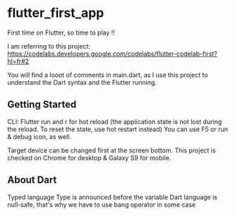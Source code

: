 # flutter_first_app

First time on Flutter, so time to play !!

I am referring to this project:
https://codelabs.developers.google.com/codelabs/flutter-codelab-first?hl=fr#2

You will find a looot of comments in main.dart, as I use this project
to understand the Dart syntax and the Flutter running.

## Getting Started

CLI: Flutter run and r for hot reload
(the application state is not lost during the reload. To reset the state, use hot restart instead)
You can use F5 or run & debug icon, as well.

Target device can be changed first at the screen bottom.
This project is checked on Chrome for desktop & Galaxy S9 for mobile.

## About Dart

Typed language
Type is announced before the variable
Dart language is null-safe, that's why we have to use bang operator in some case
